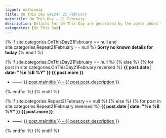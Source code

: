 ```yaml
---
layout: onthisday
title: On This Day &#124; 21 February
maintitle: On This Day — 21 February
description: Details for On This Day are genarated by the posts added to the website so the content is subject to changes/updates over time.
categories: [On This Day]
---
```


{% if site.categories.OnThisDay21February == null and site.categories.Repeat21February == null %}
<strong>Sorry no known details for today</strong>
{% endif %}

{% if site.categories.OnThisDay21February == null %}
{% else %}
{% for post in site.categories.OnThisDay21February reversed %}
<strong>{{ post.date | date: "%e %B %Y" }} {{ post.more }}</strong>
<ul>
<li> ——: <a href="{{ post.url }}">{{ post.maintitle }} - {{ post.post_description }}</a></li>
</ul>
{% endfor %}
{% endif %}

{% if site.categories.Repeat21February == null %}
{% else %}
{% for post in site.categories.Repeat21February reversed %}
<strong>{{ post.date | date: "%e %B %Y" }} {{ post.more }}</strong>
<ul>
<li> ——: <a href="{{ post.url }}">{{ post.maintitle }} - {{ post.post_description }}</a></li>
</ul>
{% endfor %}
{% endif %}
